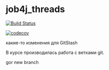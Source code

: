 # job4j_threads

[![Build Status](https://app.travis-ci.com/Bitok85/job4j_threads.svg?branch=master)](https://app.travis-ci.com/Bitok85/job4j_threads)

[![codecov](https://codecov.io/gh/Bitok85/job4j_threads/branch/master/graph/badge.svg?token=MWLD57OARE)](https://codecov.io/gh/Bitok85/job4j_threads)

какие-то изменения для GitStash

В курсе производилась работа с ветками git.

gor new branch